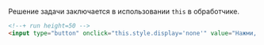 Решение задачи заключается в использовании `this` в обработчике.

```html
<!--+ run height=50 -->
<input type="button" onclick="this.style.display='none'" value="Нажми, чтобы меня спрятать"/>
```

